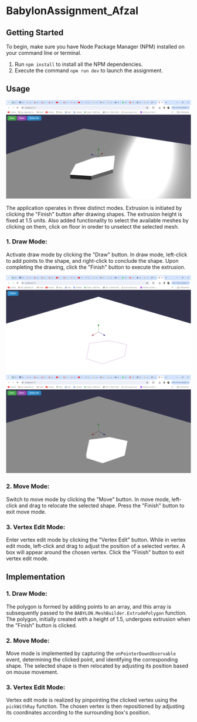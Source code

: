 # BabylonAssignment_Afzal

## Getting Started

To begin, make sure you have Node Package Manager (NPM) installed on your command line or terminal.

1. Run `npm install` to install all the NPM dependencies.
2. Execute the command `npm run dev` to launch the assignment.

## Usage
![Alt text](Scene.png)

The application operates in three distinct modes. Extrusion is initiated by clicking the "Finish" button after drawing shapes. The extrusion height is fixed at 1.5 units. Also added functionality to select the available meshes by clicking on them, click on floor in oreder to unselect the selected mesh.

### 1. Draw Mode:

Activate draw mode by clicking the "Draw" button. In draw mode, left-click to add points to the shape, and right-click to conclude the shape. Upon completing the drawing, click the "Finish" button to execute the extrusion.

![Alt text](Draw01.png)
![Alt text](Draw02.png)


### 2. Move Mode:

Switch to move mode by clicking the "Move" button. In move mode, left-click and drag to relocate the selected shape. Press the "Finish" button to exit move mode.

### 3. Vertex Edit Mode:

Enter vertex edit mode by clicking the "Vertex Edit" button. While in vertex edit mode, left-click and drag to adjust the position of a selected vertex. A box will appear around the chosen vertex. Click the "Finish" button to exit vertex edit mode.

## Implementation

### 1. Draw Mode:

The polygon is formed by adding points to an array, and this array is subsequently passed to the `BABYLON.MeshBuilder.ExtrudePolygon` function. The polygon, initially created with a height of 1.5, undergoes extrusion when the "Finish" button is clicked.

### 2. Move Mode:

Move mode is implemented by capturing the `onPointerDownObservable` event, determining the clicked point, and identifying the corresponding shape. The selected shape is then relocated by adjusting its position based on mouse movement.

### 3. Vertex Edit Mode:

Vertex edit mode is realized by pinpointing the clicked vertex using the `pickWithRay` function. The chosen vertex is then repositioned by adjusting its coordinates according to the surrounding box's position.
